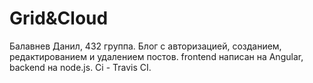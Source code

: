 # Grid&Cloud

Балавнев Данил, 432 группа.
Блог с авторизацией, созданием, редактированием и удалением постов.
frontend написан на Angular, backend на node.js. Ci - Travis CI.
